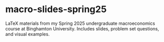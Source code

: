 # macro-slides-spring25
LaTeX materials from my Spring 2025 undergraduate macroeconomics course at Binghamton University. Includes slides, problem set questions, and visual examples.
